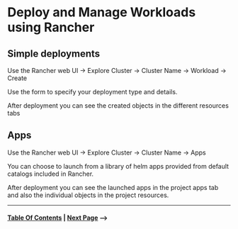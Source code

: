 # Deploy and Manage Workloads using Rancher

## Simple deployments

Use the Rancher web UI -> Explore Cluster -> Cluster Name -> Workload -> Create

Use the form to specify your deployment type and details.

After deployment you can see the created objects in the different resources tabs

## Apps

Use the Rancher web UI -> Explore Cluster -> Cluster Name -> Apps

You can choose to launch from a library of helm apps provided from default catalogs included in Rancher.

After deployment you can see the launched apps in the project apps tab and also the individual objects in the project resources.

--------------------
#### [Table Of Contents](../README.md) | [Next Page](Accessing%20Workloads%20Externally.md) ⟶
